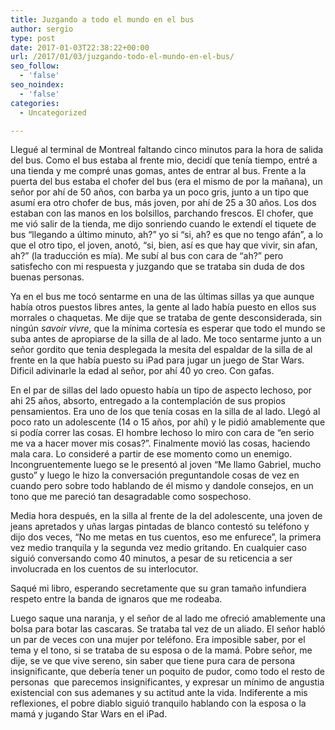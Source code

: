 ```yaml
---
title: Juzgando a todo el mundo en el bus
author: sergio
type: post
date: 2017-01-03T22:38:22+00:00
url: /2017/01/03/juzgando-todo-el-mundo-en-el-bus/
seo_follow:
  - 'false'
seo_noindex:
  - 'false'
categories:
  - Uncategorized

---
```

Llegué al terminal de Montreal faltando cinco minutos para la hora de salida del bus. Como el bus estaba al frente mio, decidí que tenía tiempo, entré a una tienda y me compré unas gomas, antes de entrar al bus. Frente a la puerta del bus estaba el chofer del bus (era el mismo de por la mañana), un señor por ahí de 50 años, con barba ya un poco gris, junto a un tipo que asumí era otro chofer de bus, más joven, por ahí de 25 a 30 años. Los dos estaban con las manos en los bolsillos, parchando frescos. El chofer, que me vió salir de la tienda, me dijo sonriendo cuando le extendí el tiquete de bus &#8220;llegando a último minuto, ah?&#8221; yo si &#8220;si, ah? es que no tengo afán&#8221;, a lo que el otro tipo, el joven, anotó, &#8220;si, bien, así es que hay que vivir, sin afan, ah?&#8221; (la traducción es mía). Me subí al bus con cara de &#8220;ah?&#8221; pero satisfecho con mi respuesta y juzgando que se trataba sin duda de dos buenas personas.

Ya en el bus me tocó sentarme en una de las últimas sillas ya que aunque había otros puestos libres antes, la gente al lado había puesto en ellos sus morrales o chaquetas. Me dije que se trataba de gente desconsiderada, sin ningún _savoir vivre,_ que la mínima cortesía es esperar que todo el mundo se suba antes de apropiarse de la silla de al lado. Me toco sentarme junto a un señor gordito que tenia desplegada la mesita del espaldar de la silla de al frente en la que había puesto su iPad para jugar un juego de Star Wars. Dificil adivinarle la edad al señor, por ahí 40 yo creo. Con gafas.

En el par de sillas del lado opuesto había un tipo de aspecto lechoso, por ahi 25 años, absorto, entregado a la contemplación de sus propios pensamientos. Era uno de los que tenía cosas en la silla de al lado. Llegó al poco rato un adolescente (14 o 15 años, por ahí) y le pidió amablemente que si podía correr las cosas. El hombre lechoso lo miro con cara de &#8220;en serio me va a hacer mover mis cosas?&#8221;. Finalmente movió las cosas, haciendo mala cara. Lo consideré a partir de ese momento como un enemigo. Incongruentemente luego se le presentó al joven &#8220;Me llamo Gabriel, mucho gusto&#8221; y luego le hizo la conversación preguntandole cosas de vez en cuando pero sobre todo hablando de él mismo y dandole consejos, en un tono que me pareció tan desagradable como sospechoso.

Media hora después, en la silla al frente de la del adolescente, una joven de jeans apretados y uñas largas pintadas de blanco contestó su teléfono y dijo dos veces, &#8220;No me metas en tus cuentos, eso me enfurece&#8221;, la primera vez medio tranquila y la segunda vez medio gritando. En cualquier caso siguió conversando como 40 minutos, a pesar de su reticencia a ser involucrada en los cuentos de su interlocutor.

Saqué mi libro, esperando secretamente que su gran tamaño infundiera respeto entre la banda de ignaros que me rodeaba.

Luego saque una naranja, y el señor de al lado me ofreció amablemente una bolsa para botar las cascaras. Se trataba tal vez de un aliado. El señor habló un par de veces con una mujer por teléfono. Era imposible saber, por el tema y el tono, si se trataba de su esposa o de la mamá. Pobre señor, me dije, se ve que vive sereno, sin saber que tiene pura cara de persona insignificante, que debería tener un poquito de pudor, como todo el resto de personas  que parecemos insignificantes, y expresar un mínimo de angustia existencial con sus ademanes y su actitud ante la vida. Indiferente a mis reflexiones, el pobre diablo siguió tranquilo hablando con la esposa o la mamá y jugando Star Wars en el iPad.